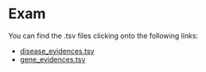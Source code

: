# Exam

You can find the .tsv files clicking onto the following links:
-   [disease_evidences.tsv](https://github.com/anuzzolese/genomics-unibo/blob/master/2020-2021/project/dataset/disease_evidences.tsv.gz)
-   [gene_evidences.tsv](https://github.com/anuzzolese/genomics-unibo/blob/master/2020-2021/project/dataset/gene_evidences.tsv.gz)

